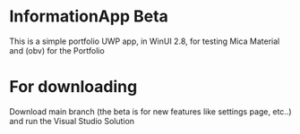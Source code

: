 # InformationApp Beta
 This is a simple portfolio UWP app, in WinUI 2.8, for testing Mica Material and (obv) for the Portfolio
# For downloading
Download main branch (the beta is for new features like settings page, etc..) and run the Visual Studio Solution
